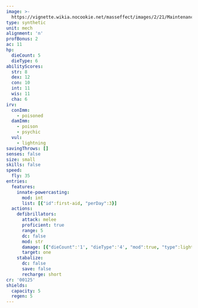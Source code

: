 ```yaml
---
image: >-
  https://vignette.wikia.nocookie.net/masseffect/images/2/21/Maintenance_Drone.png/revision/latest/scale-to-width-down/350?cb=20100909024927
type: synthetic
unit: mech
alignment: 'n'
profBonus: 2
ac: 11
hp:
  dieCount: 5
  dieType: 6
abilityScores:
  str: 8
  dex: 12
  con: 10
  int: 11
  wis: 11
  cha: 6
irv:
  conImm:
    - poisoned
  damImm:
    - poison
    - psychic
  vul:
    - lightning
savingThrows: []
senses: false
size: small
skills: false
speed:
  fly: 35
entries:
  features:
    innate-powercasting:
      mod: int
      list: [{"id":first-aid, "perDay":3}]
  actions:
    defibrillators:
      attack: melee
      proficient: true
      range: 5
      dc: false
      mod: str
      damage: [{"dieCount":'1', "dieType":'4', "mod":true, "type":lightning}]
      target: one
    stabalize:
      dc: false
      save: false
      recharge: short
cr: '00125'
shields:
  capacity: 5
  regen: 5
---
```

